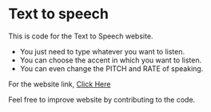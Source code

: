 # Text to speech 

This is code for the Text to Speech website. 
* You just need to type whatever you want to listen.
* You can choose the accent in which you want to listen.
* You can even change the PITCH and RATE of speaking.

For the website link, [Click Here](https://dishanttayade.github.io/text-to-speech/)

Feel free to improve website by contributing to the code.